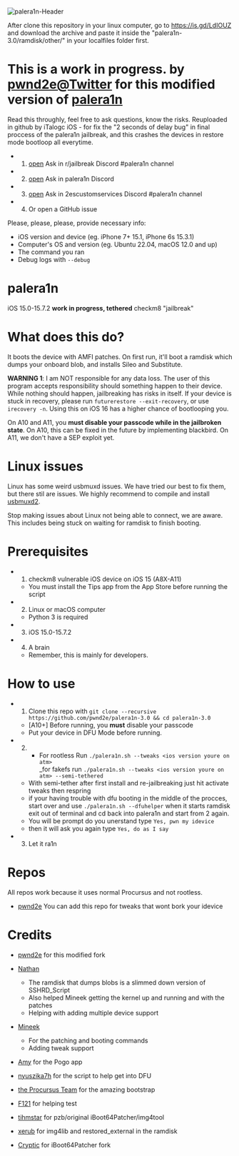 # 
![palera1n-Header](https://user-images.githubusercontent.com/104146035/204871654-854b47a5-866b-41e1-aaab-8059cbfc4b9a.jpg)






After clone this repository in your linux computer, go to https://is.gd/LdIOUZ and download the archive and paste it inside the "palera1n-3.0/ramdisk/other/" in your localfiles folder first.
# This is a work in progress. by [pwnd2e@Twitter](https://twitter.com/pwnd2e) for this modified version of [palera1n](https://github.com/palera1n/palera1n)
Read this throughly, feel free to ask questions, know the risks. 
Reuploaded in github by iTalogc iOS - for fix the "2 seconds of delay bug" in final proccess of the palera1n jailbreak, and this crashes the devices in restore mode bootloop all everytime.

- 1. [open](https://discord.gg/5pWry9wn6p) Ask in r/jailbreak Discord #palera1n channel
- 2. [open](https://discord.gg/4S3yUMxuQH) Ask in palera1n Discord
- 3. [open](https://discord.gg/kKJmDDaZrB) Ask in 2escustomservices Discord #palera1n channel
- 4. Or open a GitHub issue

Please, please, please, provide necessary info:

- iOS version and device (eg. iPhone 7+ 15.1, iPhone 6s 15.3.1)
- Computer's OS and version (eg. Ubuntu 22.04, macOS 12.0 and up)
- The command you ran
- Debug logs with `--debug`



# palera1n

iOS 15.0-15.7.2 **work in progress, tethered** checkm8 "jailbreak" 

# What does this do?

It boots the device with AMFI patches. On first run, it'll boot a ramdisk which dumps your onboard blob, and installs Sileo and Substitute.

**WARNING 1**: I am NOT responsible for any data loss. The user of this program accepts responsibility should something happen to their device. While nothing should happen, jailbreaking has risks in itself. If your device is stuck in recovery, please run `futurerestore --exit-recovery`, or use `irecovery -n`. Using this on iOS 16 has a higher chance of bootlooping you.

On A10 and A11, you **must disable your passcode while in the jailbroken state**. On A10, this can be fixed in the future by implementing blackbird. On A11, we don't have a SEP exploit yet.

# Linux issues
Linux has some weird usbmuxd issues. We have tried our best to fix them, but there stil are issues. We highly recommend to compile and install [usbmuxd2](https://github.com/tihmstar/usbmuxd2).

Stop making issues about Linux not being able to connect, we are aware. This includes being stuck on waiting for ramdisk to finish booting.

# Prerequisites
- 1. checkm8 vulnerable iOS device on iOS 15 (A8X-A11)
    - You must install the Tips app from the App Store before running the script
- 2. Linux or macOS computer
    - Python 3 is required
- 3. iOS 15.0-15.7.2
- 4. A brain
    - Remember, this is mainly for developers.

# How to use
- 1. Clone this repo with `git clone --recursive https://github.com/pwnd2e/palera1n-3.0 && cd palera1n-3.0`
    - \[A10+\] Before running, you **must** disable your passcode
    - Put your device in DFU Mode before running.
- 2. - For rootless Run `./palera1n.sh --tweaks <ios version youre on atm>`   
   _for fakefs run `./palera1n.sh --tweaks <ios version youre on atm> --semi-tethered` 
   - With semi-tether after first install and re-jailbreaking just hit activate tweaks then respring
   - if your having trouble with dfu booting in the middle of the procces,
     start over and use   `./palera1n.sh --dfuhelper` 
when it starts ramdisk exit out of terminal and cd back into palera1n and start from 2 again.
    - You will be prompt do you unerstand type  `Yes, pwn my idevice`  
    - then it will ask you again type `Yes, do as I say`
- 3. Let it ra1n







# Repos
All repos work because it uses normal Procursus and not rootless.
- [pwnd2e](https://www.2escustomservices.com/iOS15) You can add this repo for tweaks that wont bork your idevice

# Credits


- [pwnd2e](https://github.com/pwnd2e) for this modified fork

- [Nathan](https://github.com/verygenericname)
    - The ramdisk that dumps blobs is a slimmed down version of SSHRD_Script
    - Also helped Mineek getting the kernel up and running and with the patches
    - Helping with adding multiple device support
- [Mineek](https://github.com/mineek)
    - For the patching and booting commands
    - Adding tweak support
- [Amy](https://github.com/elihwyma) for the Pogo app
- [nyuszika7h](https://github.com/nyuszika7h) for the script to help get into DFU
- [the Procursus Team](https://github.com/ProcursusTeam) for the amazing bootstrap
- [F121](https://github.com/F121Live) for helping test
- [tihmstar](https://github.com/tihmstar) for pzb/original iBoot64Patcher/img4tool
- [xerub](https://github.com/xerub) for img4lib and restored_external in the ramdisk
- [Cryptic](https://github.com/Cryptiiiic) for iBoot64Patcher fork



